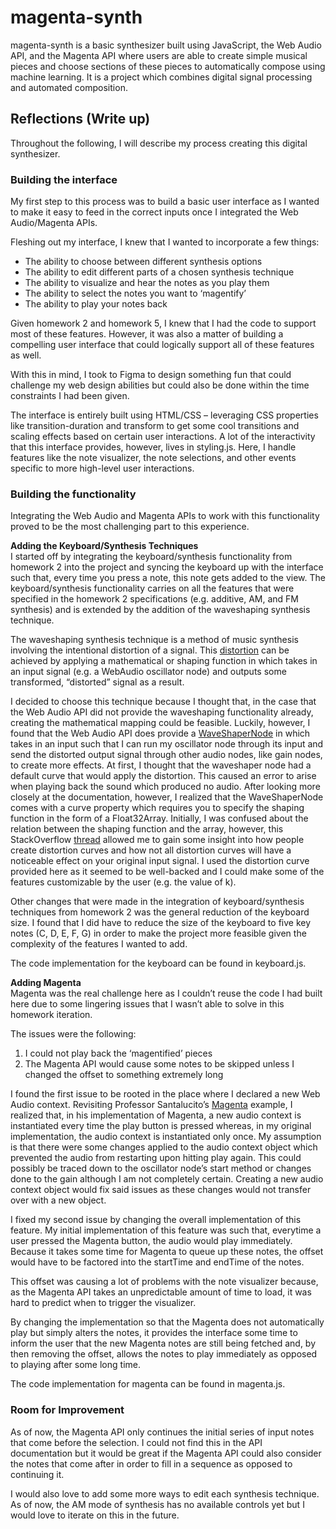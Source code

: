 # magenta-synth
magenta-synth is a basic synthesizer built using JavaScript, the Web Audio API, and the Magenta API where users are able to create simple musical pieces and choose sections of these pieces to automatically compose using machine learning. It is a project which combines digital signal processing and automated composition.

## Reflections (Write up)
Throughout the following, I will describe my process creating this digital synthesizer. 

### Building the interface
My first step to this process was to build a basic user interface as I wanted to make it easy to feed in the correct inputs once I integrated the Web Audio/Magenta APIs.

Fleshing out my interface, I knew that I wanted to incorporate a few things: 
- The ability to choose between different synthesis options 
- The ability to edit different parts of a chosen synthesis technique 
- The ability to visualize and hear the notes as you play them
- The ability to select the notes you want to ‘magentify’
- The ability to play your notes back

Given homework 2 and homework 5, I knew that I had the code to support most of these features. However, it was also a matter of building a compelling user interface that could logically support all of these features as well. 

With this in mind, I took to Figma to design something fun that could challenge my web design abilities but could also be done within the time constraints I had been given. 

The interface is entirely built using HTML/CSS – leveraging CSS properties like transition-duration and transform to get some cool transitions and scaling effects based on certain user interactions. A lot of the interactivity that this interface provides, however, lives in styling.js. Here, I handle features like the note visualizer, the note selections, and other events specific to more high-level user interactions. 

### Building the functionality 
Integrating the Web Audio and Magenta APIs to work with this functionality proved to be the most challenging part to this experience. 

**Adding the Keyboard/Synthesis Techniques** </br>
I started off by integrating the keyboard/synthesis functionality from homework 2 into the project and syncing the keyboard up with the interface such that, every time you press a note, this note gets added to the view. The keyboard/synthesis functionality carries on all the features that were specified in the homework 2 specifications (e.g. additive, AM, and FM synthesis) and is extended by the addition of the waveshaping synthesis technique. <br/>

The waveshaping synthesis technique is a method of music synthesis involving the intentional distortion of a signal. This [distortion](https://en.wikipedia.org/wiki/Waveshaper#:~:text=In%20electronic%20music%20waveshaping%20is,the%20shape%20of%20the%20waveforms) can be achieved by applying a mathematical or shaping function in which takes in an input signal (e.g. a WebAudio oscillator node) and outputs some transformed, “distorted” signal as a result. 

I decided to choose this technique because I thought that, in the case that the Web Audio API did not provide the waveshaping functionality already, creating the mathematical mapping could be feasible. Luckily, however, I found that the Web Audio API does provide a [WaveShaperNode](https://developer.mozilla.org/en-US/docs/Web/API/WaveShaperNode) in which takes in an input such that I can run my oscillator node through its input and send the distorted output signal through other audio nodes, like gain nodes, to create more effects. At first, I thought that the waveshaper node had a default curve that would apply the distortion. This caused an error to arise when playing back the sound which produced no audio. After looking more closely at the documentation, however, I realized that the WaveShaperNode comes with a curve property which requires you to specify the shaping function in the form of a Float32Array. Initially, I was confused about the relation between the shaping function and the array, however, this StackOverflow [thread](https://stackoverflow.com/questions/22312841/waveshaper-node-in-webaudio-how-to-emulate-distortion) allowed me to gain some insight into how people create distortion curves and how not all distortion curves will have a noticeable effect on your original input signal. I used the distortion curve provided here as it seemed to be well-backed and I could make some of the features customizable by the user (e.g. the value of k).

Other changes that were made in the integration of keyboard/synthesis techniques from homework 2 was the general reduction of the keyboard size. I found that I did have to reduce the size of the keyboard to five key notes (C, D, E, F, G) in order to make the project more feasible given the complexity of the features I wanted to add. 

The code implementation for the keyboard can be found in keyboard.js. 

**Adding Magenta** <br/>
Magenta was the real challenge here as I couldn’t reuse the code I had built here due to some lingering issues that I wasn’t able to solve in this homework iteration.

The issues were the following:
1. I could not play back the ‘magentified’ pieces
2. The Magenta API would cause some notes to be skipped unless I changed the offset to something extremely long

I found the first issue to be rooted in the place where I declared a new Web Audio context. Revisiting Professor Santalucito’s [Magenta](http://www.marksantolucito.com/COMS3430/fall2022/magenta/) example, I realized that, in his implementation of Magenta, a new audio context is instantiated every time the play button is pressed whereas, in my original implementation, the audio context is instantiated only once. My assumption is that there were some changes applied to the audio context object which prevented the audio from restarting upon hitting play again. This could possibly be traced down to the oscillator node’s start method or changes done to the gain although I am not completely certain. Creating a new audio context object would fix said issues as these changes would not transfer over with a new object. 

I fixed my second issue by changing the overall implementation of this feature. My initial implementation of this feature was such that, everytime a user pressed the Magenta button, the audio would play immediately. Because it takes some time for Magenta to queue up these notes, the offset would have to be factored into the startTime and endTime of the notes. 

This offset was causing a lot of problems with the note visualizer because, as the Magenta API takes an unpredictable amount of time to load, it was hard to predict when to trigger the visualizer.

By changing the implementation so that the Magenta does not automatically play but simply alters the notes, it provides the interface some time to inform the user that the new Magenta notes are still being fetched and, by then removing the offset, allows the notes to play immediately as opposed to playing after some long time. 

The code implementation for magenta can be found in magenta.js.

### Room for Improvement
As of now, the Magenta API only continues the initial series of input notes that come before the selection. I could not find this in the API documentation but it would be great if the Magenta API could also consider the notes that come after in order to fill in a sequence as opposed to continuing it.

I would also love to add some more ways to edit each synthesis technique. As of now, the AM mode of synthesis has no available controls yet but I would love to iterate on this in the future. 


